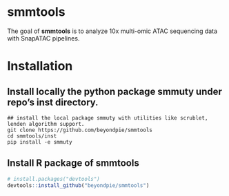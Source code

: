 
<!-- README.md is generated from README.Rmd. Please edit that file -->

# smmtools

<!-- badges: start -->
<!-- badges: end -->

The goal of **smmtools** is to analyze 10x multi-omic ATAC sequencing
data with SnapATAC pipelines.

# Installation

## Install locally the python package smmuty under repo’s inst directory.

``` shell
## install the local package smmuty with utilities like scrublet, lenden algorithm support.
git clone https://github.com/beyondpie/smmtools
cd smmtools/inst
pip install -e smmuty
```

## Install R package of smmtools

``` r
# install.packages("devtools")
devtools::install_github("beyondpie/smmtools")
```
